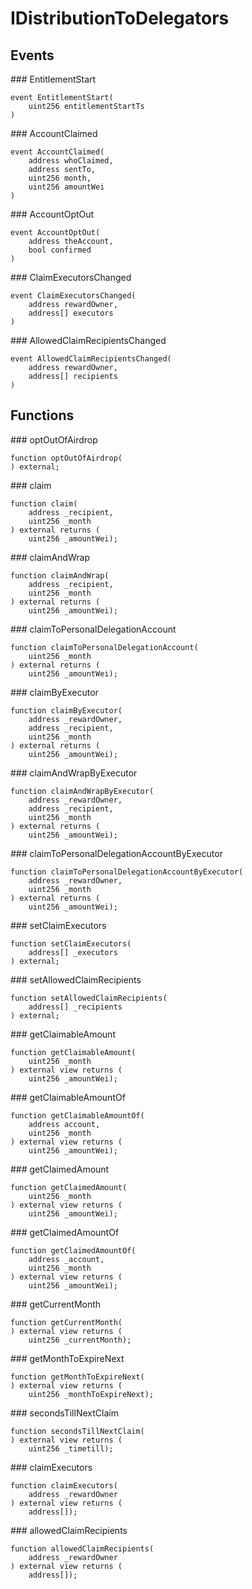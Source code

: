 # IDistributionToDelegators

<div class="api-node-type" markdown>

## Events

<div class="api-node" markdown>
### EntitlementStart

```solidity
event EntitlementStart(
    uint256 entitlementStartTs
)
```

</div>
<div class="api-node" markdown>
### AccountClaimed

```solidity
event AccountClaimed(
    address whoClaimed,
    address sentTo,
    uint256 month,
    uint256 amountWei
)
```

</div>
<div class="api-node" markdown>
### AccountOptOut

```solidity
event AccountOptOut(
    address theAccount,
    bool confirmed
)
```

</div>
<div class="api-node" markdown>
### ClaimExecutorsChanged

```solidity
event ClaimExecutorsChanged(
    address rewardOwner,
    address[] executors
)
```

</div>
<div class="api-node" markdown>
### AllowedClaimRecipientsChanged

```solidity
event AllowedClaimRecipientsChanged(
    address rewardOwner,
    address[] recipients
)
```

</div>
</div>
<div class="api-node-type" markdown>

## Functions

<div class="api-node" markdown>
### optOutOfAirdrop

```solidity
function optOutOfAirdrop(
) external;
```

</div>
<div class="api-node" markdown>
### claim

```solidity
function claim(
    address _recipient,
    uint256 _month
) external returns (
    uint256 _amountWei);
```

</div>
<div class="api-node" markdown>
### claimAndWrap

```solidity
function claimAndWrap(
    address _recipient,
    uint256 _month
) external returns (
    uint256 _amountWei);
```

</div>
<div class="api-node" markdown>
### claimToPersonalDelegationAccount

```solidity
function claimToPersonalDelegationAccount(
    uint256 _month
) external returns (
    uint256 _amountWei);
```

</div>
<div class="api-node" markdown>
### claimByExecutor

```solidity
function claimByExecutor(
    address _rewardOwner,
    address _recipient,
    uint256 _month
) external returns (
    uint256 _amountWei);
```

</div>
<div class="api-node" markdown>
### claimAndWrapByExecutor

```solidity
function claimAndWrapByExecutor(
    address _rewardOwner,
    address _recipient,
    uint256 _month
) external returns (
    uint256 _amountWei);
```

</div>
<div class="api-node" markdown>
### claimToPersonalDelegationAccountByExecutor

```solidity
function claimToPersonalDelegationAccountByExecutor(
    address _rewardOwner,
    uint256 _month
) external returns (
    uint256 _amountWei);
```

</div>
<div class="api-node" markdown>
### setClaimExecutors

```solidity
function setClaimExecutors(
    address[] _executors
) external;
```

</div>
<div class="api-node" markdown>
### setAllowedClaimRecipients

```solidity
function setAllowedClaimRecipients(
    address[] _recipients
) external;
```

</div>
<div class="api-node" markdown>
### getClaimableAmount

```solidity
function getClaimableAmount(
    uint256 _month
) external view returns (
    uint256 _amountWei);
```

</div>
<div class="api-node" markdown>
### getClaimableAmountOf

```solidity
function getClaimableAmountOf(
    address account,
    uint256 _month
) external view returns (
    uint256 _amountWei);
```

</div>
<div class="api-node" markdown>
### getClaimedAmount

```solidity
function getClaimedAmount(
    uint256 _month
) external view returns (
    uint256 _amountWei);
```

</div>
<div class="api-node" markdown>
### getClaimedAmountOf

```solidity
function getClaimedAmountOf(
    address _account,
    uint256 _month
) external view returns (
    uint256 _amountWei);
```

</div>
<div class="api-node" markdown>
### getCurrentMonth

```solidity
function getCurrentMonth(
) external view returns (
    uint256 _currentMonth);
```

</div>
<div class="api-node" markdown>
### getMonthToExpireNext

```solidity
function getMonthToExpireNext(
) external view returns (
    uint256 _monthToExpireNext);
```

</div>
<div class="api-node" markdown>
### secondsTillNextClaim

```solidity
function secondsTillNextClaim(
) external view returns (
    uint256 _timetill);
```

</div>
<div class="api-node" markdown>
### claimExecutors

```solidity
function claimExecutors(
    address _rewardOwner
) external view returns (
    address[]);
```

</div>
<div class="api-node" markdown>
### allowedClaimRecipients

```solidity
function allowedClaimRecipients(
    address _rewardOwner
) external view returns (
    address[]);
```

</div>
</div>

